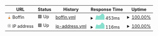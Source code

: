 <!--start: status pages-->
<!-- This summary is generated by Upptime (https://github.com/upptime/upptime) -->
<!-- Do not edit this manually, your changes will be overwritten -->
<!-- prettier-ignore -->
| URL | Status | History | Response Time | Uptime |
| --- | ------ | ------- | ------------- | ------ |
| <img alt="" src="https://raw.githubusercontent.com/ctrl-i/uptime/master/assets/boff.in.png" height="13"> Boffin | 🟩 Up | [boffin.yml](https://github.com/ctrl-i/uptime/commits/HEAD/history/boffin.yml) | <details><summary><img alt="Response time graph" src="./graphs/boffin/response-time-week.png" height="20"> 453ms</summary><br><a href="https://uptime.boff.in/history/boffin"><img alt="Response time 426" src="https://img.shields.io/endpoint?url=https%3A%2F%2Fraw.githubusercontent.com%2Fctrl-i%2Fuptime%2FHEAD%2Fapi%2Fboffin%2Fresponse-time.json"></a><br><a href="https://uptime.boff.in/history/boffin"><img alt="24-hour response time 383" src="https://img.shields.io/endpoint?url=https%3A%2F%2Fraw.githubusercontent.com%2Fctrl-i%2Fuptime%2FHEAD%2Fapi%2Fboffin%2Fresponse-time-day.json"></a><br><a href="https://uptime.boff.in/history/boffin"><img alt="7-day response time 453" src="https://img.shields.io/endpoint?url=https%3A%2F%2Fraw.githubusercontent.com%2Fctrl-i%2Fuptime%2FHEAD%2Fapi%2Fboffin%2Fresponse-time-week.json"></a><br><a href="https://uptime.boff.in/history/boffin"><img alt="30-day response time 452" src="https://img.shields.io/endpoint?url=https%3A%2F%2Fraw.githubusercontent.com%2Fctrl-i%2Fuptime%2FHEAD%2Fapi%2Fboffin%2Fresponse-time-month.json"></a><br><a href="https://uptime.boff.in/history/boffin"><img alt="1-year response time 428" src="https://img.shields.io/endpoint?url=https%3A%2F%2Fraw.githubusercontent.com%2Fctrl-i%2Fuptime%2FHEAD%2Fapi%2Fboffin%2Fresponse-time-year.json"></a></details> | <details><summary><a href="https://uptime.boff.in/history/boffin">100.00%</a></summary><a href="https://uptime.boff.in/history/boffin"><img alt="All-time uptime 99.77%" src="https://img.shields.io/endpoint?url=https%3A%2F%2Fraw.githubusercontent.com%2Fctrl-i%2Fuptime%2FHEAD%2Fapi%2Fboffin%2Fuptime.json"></a><br><a href="https://uptime.boff.in/history/boffin"><img alt="24-hour uptime 100.00%" src="https://img.shields.io/endpoint?url=https%3A%2F%2Fraw.githubusercontent.com%2Fctrl-i%2Fuptime%2FHEAD%2Fapi%2Fboffin%2Fuptime-day.json"></a><br><a href="https://uptime.boff.in/history/boffin"><img alt="7-day uptime 100.00%" src="https://img.shields.io/endpoint?url=https%3A%2F%2Fraw.githubusercontent.com%2Fctrl-i%2Fuptime%2FHEAD%2Fapi%2Fboffin%2Fuptime-week.json"></a><br><a href="https://uptime.boff.in/history/boffin"><img alt="30-day uptime 99.96%" src="https://img.shields.io/endpoint?url=https%3A%2F%2Fraw.githubusercontent.com%2Fctrl-i%2Fuptime%2FHEAD%2Fapi%2Fboffin%2Fuptime-month.json"></a><br><a href="https://uptime.boff.in/history/boffin"><img alt="1-year uptime 99.96%" src="https://img.shields.io/endpoint?url=https%3A%2F%2Fraw.githubusercontent.com%2Fctrl-i%2Fuptime%2FHEAD%2Fapi%2Fboffin%2Fuptime-year.json"></a></details>
| <img alt="" src="https://raw.githubusercontent.com/ctrl-i/uptime/master/assets/ipv4.svg" height="13"> IP address | 🟩 Up | [ip-address.yml](https://github.com/ctrl-i/uptime/commits/HEAD/history/ip-address.yml) | <details><summary><img alt="Response time graph" src="./graphs/ip-address/response-time-week.png" height="20"> 116ms</summary><br><a href="https://uptime.boff.in/history/ip-address"><img alt="Response time 117" src="https://img.shields.io/endpoint?url=https%3A%2F%2Fraw.githubusercontent.com%2Fctrl-i%2Fuptime%2FHEAD%2Fapi%2Fip-address%2Fresponse-time.json"></a><br><a href="https://uptime.boff.in/history/ip-address"><img alt="24-hour response time 92" src="https://img.shields.io/endpoint?url=https%3A%2F%2Fraw.githubusercontent.com%2Fctrl-i%2Fuptime%2FHEAD%2Fapi%2Fip-address%2Fresponse-time-day.json"></a><br><a href="https://uptime.boff.in/history/ip-address"><img alt="7-day response time 116" src="https://img.shields.io/endpoint?url=https%3A%2F%2Fraw.githubusercontent.com%2Fctrl-i%2Fuptime%2FHEAD%2Fapi%2Fip-address%2Fresponse-time-week.json"></a><br><a href="https://uptime.boff.in/history/ip-address"><img alt="30-day response time 116" src="https://img.shields.io/endpoint?url=https%3A%2F%2Fraw.githubusercontent.com%2Fctrl-i%2Fuptime%2FHEAD%2Fapi%2Fip-address%2Fresponse-time-month.json"></a><br><a href="https://uptime.boff.in/history/ip-address"><img alt="1-year response time 117" src="https://img.shields.io/endpoint?url=https%3A%2F%2Fraw.githubusercontent.com%2Fctrl-i%2Fuptime%2FHEAD%2Fapi%2Fip-address%2Fresponse-time-year.json"></a></details> | <details><summary><a href="https://uptime.boff.in/history/ip-address">100.00%</a></summary><a href="https://uptime.boff.in/history/ip-address"><img alt="All-time uptime 99.69%" src="https://img.shields.io/endpoint?url=https%3A%2F%2Fraw.githubusercontent.com%2Fctrl-i%2Fuptime%2FHEAD%2Fapi%2Fip-address%2Fuptime.json"></a><br><a href="https://uptime.boff.in/history/ip-address"><img alt="24-hour uptime 100.00%" src="https://img.shields.io/endpoint?url=https%3A%2F%2Fraw.githubusercontent.com%2Fctrl-i%2Fuptime%2FHEAD%2Fapi%2Fip-address%2Fuptime-day.json"></a><br><a href="https://uptime.boff.in/history/ip-address"><img alt="7-day uptime 100.00%" src="https://img.shields.io/endpoint?url=https%3A%2F%2Fraw.githubusercontent.com%2Fctrl-i%2Fuptime%2FHEAD%2Fapi%2Fip-address%2Fuptime-week.json"></a><br><a href="https://uptime.boff.in/history/ip-address"><img alt="30-day uptime 99.96%" src="https://img.shields.io/endpoint?url=https%3A%2F%2Fraw.githubusercontent.com%2Fctrl-i%2Fuptime%2FHEAD%2Fapi%2Fip-address%2Fuptime-month.json"></a><br><a href="https://uptime.boff.in/history/ip-address"><img alt="1-year uptime 99.43%" src="https://img.shields.io/endpoint?url=https%3A%2F%2Fraw.githubusercontent.com%2Fctrl-i%2Fuptime%2FHEAD%2Fapi%2Fip-address%2Fuptime-year.json"></a></details>

<!--end: status pages-->
